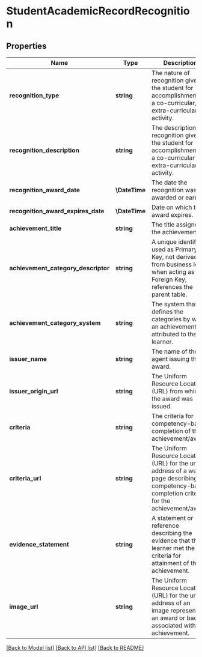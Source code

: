 # StudentAcademicRecordRecognition

## Properties
Name | Type | Description | Notes
------------ | ------------- | ------------- | -------------
**recognition_type** | **string** | The nature of recognition given to the student for accomplishments in a co-curricular, or extra-curricular activity. | [optional] 
**recognition_description** | **string** | The description of recognition given to the student for accomplishments in a co-curricular or extra-curricular activity. | [optional] 
**recognition_award_date** | **\\DateTime** | The date the recognition was awarded or earned. | [optional] 
**recognition_award_expires_date** | **\\DateTime** | Date on which the award expires. | [optional] 
**achievement_title** | **string** | The title assigned to the achievement. | [optional] 
**achievement_category_descriptor** | **string** | A unique identifier used as Primary Key, not derived from business logic, when acting as Foreign Key, references the parent table. | [optional] 
**achievement_category_system** | **string** | The system that defines the categories by which an achievement is attributed to the learner. | [optional] 
**issuer_name** | **string** | The name of the agent issuing the award. | [optional] 
**issuer_origin_url** | **string** | The Uniform Resource Locator (URL) from which the award was issued. | [optional] 
**criteria** | **string** | The criteria for competency-based completion of the achievement/award. | [optional] 
**criteria_url** | **string** | The Uniform Resource Locator (URL) for the unique address of a web page describing the competency-based completion criteria for the achievement/award. | [optional] 
**evidence_statement** | **string** | A statement or reference describing the evidence that the learner met the criteria for attainment of the achievement. | [optional] 
**image_url** | **string** | The Uniform Resource Locator (URL) for the unique address of an image representing an award or badge associated with the achievement. | [optional] 

[[Back to Model list]](../README.md#documentation-for-models) [[Back to API list]](../README.md#documentation-for-api-endpoints) [[Back to README]](../README.md)


